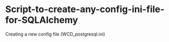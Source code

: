 # Script-to-create-any-config-ini-file-for-SQLAlchemy
Creating a new config file (WCD_postgresql.ini)
